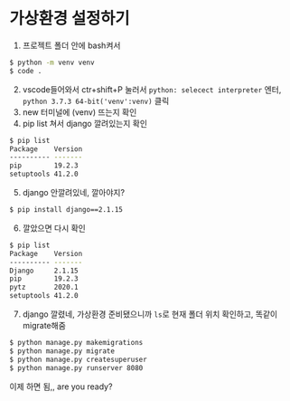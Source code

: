 # 가상환경 설정하기

1. 프로젝트 폴더 안에 bash켜서 

```bash
$ python -m venv venv
$ code .
```

2. vscode들어와서 ctr+shift+P 눌러서 `python: selecect interpreter` 엔터, `python 3.7.3 64-bit('venv':venv)` 클릭
3. new 터미널에 (venv) 뜨는지 확인
4. pip list 쳐서 django 깔려있는지 확인

```bash
$ pip list
Package    Version
---------- -------
pip        19.2.3 
setuptools 41.2.0
```

5. django 안깔려있네, 깔아야지?

```bash
$ pip install django==2.1.15
```

6. 깔았으면 다시 확인

```bash
$ pip list
Package    Version
---------- -------
Django     2.1.15
pip        19.2.3
pytz       2020.1
setuptools 41.2.0
```

7. django 깔렸네, 가상환경 준비됐으니까 `ls`로 현재 폴더 위치 확인하고, 똑같이 migrate해줌

```bash
$ python manage.py makemigrations
$ python manage.py migrate
$ python manage.py createsuperuser
$ python manage.py runserver 8080
```

이제 하면 됨,, are you ready?